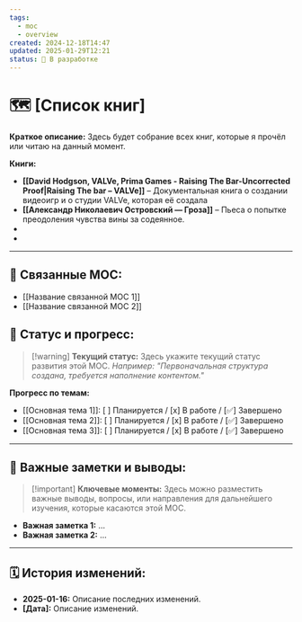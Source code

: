 ```yaml
---
tags:
  - moc
  - overview
created: 2024-12-18T14:47
updated: 2025-01-29T12:21
status: 🚧 В разработке
---
```


# 🗺️ **[Список книг]**

**Краткое описание:** Здесь будет собрание всех книг, которые я прочёл или читаю на данный момент.

**Книги:**

- **[[David Hodgson, VALVe, Prima Games - Raising The Bar-Uncorrected Proof|Raising The bar – VALVe]]** – Документальная книга о создании видеоигр и о студии VALVe, которая её создала
-  **[[Александр Николаевич Островский — Гроза]]** – Пьеса о попытке преодоления чувства вины за содеянное.
- 
- 

---

## 🔗 **Связанные MOC:**

- [[Название связанной MOC 1]]
- [[Название связанной MOC 2]]

## 🚦 **Статус и прогресс:**

> [!warning] **Текущий статус:**  Здесь укажите текущий статус развития этой MOC. _Например: "Первоначальная структура создана, требуется наполнение контентом."_

**Прогресс по темам:**

- [[Основная тема 1]]:  [ ] Планируется / [x] В работе / [✅] Завершено
- [[Основная тема 2]]:  [ ] Планируется / [x] В работе / [✅] Завершено
- [[Основная тема 3]]:  [ ] Планируется / [x] В работе / [✅] Завершено

---

## 📌 **Важные заметки и выводы:**

> [!important] **Ключевые моменты:** Здесь можно разместить важные выводы, вопросы, или направления для дальнейшего изучения, которые касаются этой MOC.

- **Важная заметка 1:** ...
- **Важная заметка 2:** ...

---

## 🗓️ **История изменений:**

- **2025-01-16:**  Описание последних изменений.
- **[Дата]:**  Описание изменений.